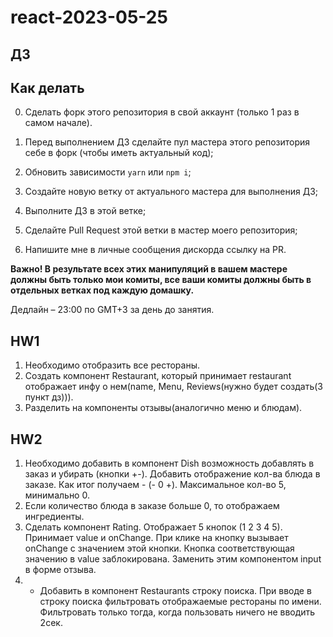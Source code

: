 # react-2023-05-25

## ДЗ

## Как делать

0. Сделать форк этого репозитория в свой аккаунт (только 1 раз в самом начале).

1. Перед выполнением ДЗ сделайте пул мастера этого репозитория себе в форк (чтобы иметь актуальный код);
2. Обновить зависимости `yarn` или `npm i`;
3. Создайте новую ветку от актуального мастера для выполнения ДЗ;
4. Выполните ДЗ в этой ветке;
5. Сделайте Pull Request этой ветки в мастер моего репозитория;
6. Напишите мне в личные сообщения дискорда ссылку на PR.

**Важно! В результате всех этих манипуляций в вашем мастере должны быть только мои комиты, все ваши комиты должны быть в отдельных ветках под каждую домашку.**

Дедлайн – 23:00 по GMT+3 за день до занятия.

## HW1

1. Необходимо отобразить все рестораны.
2. Создать компонент Restaurant, который принимает restaurant отображает инфу о нем(name, Menu, Reviews(нужно будет создать(3 пункт дз))).
3. Разделить на компоненты отзывы(аналогично меню и блюдам).


## HW2

1. Необходимо добавить в компонент Dish возможность добавлять в заказ и убирать (кнопки +-). Добавить отображение кол-ва блюда в заказе. Как итог получаем - (- 0 +). Максимальное кол-во 5, минимально 0.
2. Если количество блюда в заказе больше 0, то отображаем ингредиенты.
3. Сделать компонент Rating. Отображает 5 кнопок (1 2 3 4 5). Принимает value и onChange. При клике на кнопку вызывает onChange с значением этой кнопки. Кнопка соответствующая значению в value заблокирована. Заменить этим компонентом input в форме отзыва.
4. * Добавить в компонент Restaurants строку поиска. При вводе в строку поиска фильтровать отображаемые рестораны по имени. Фильтровать только тогда, когда пользовать ничего не вводить 2сек.
